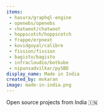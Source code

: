 ```yaml
---
items:
 - hasura/graphql-engine
 - openebs/openebs
 - chatwoot/chatwoot
 - hoppscotch/hoppscotch
 - frappe/erpnext
 - kovidgoyal/calibre
 - fission/fission
 - bagisto/bagisto
 - infracloudio/botkube
 - nipunsadvilkar/pySBD
display_name: Made in India
created_by: mvkaran
image: made-in-india.png
---
```

Open source projects from India :india:
